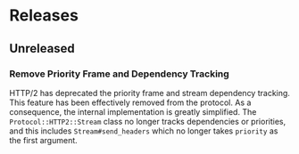 # Releases

## Unreleased

### Remove Priority Frame and Dependency Tracking

HTTP/2 has deprecated the priority frame and stream dependency tracking. This feature has been effectively removed from the protocol. As a consequence, the internal implementation is greatly simplified. The `Protocol::HTTP2::Stream` class no longer tracks dependencies or priorities, and this includes `Stream#send_headers` which no longer takes `priority` as the first argument.
